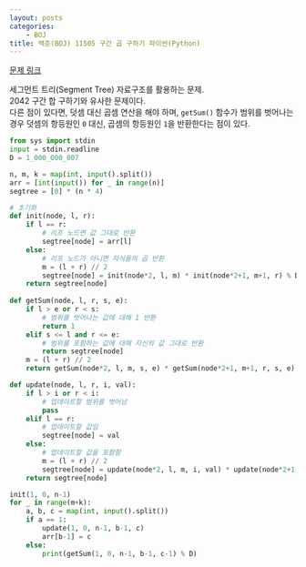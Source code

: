 ```yaml
---
layout: posts
categories:
    - BOJ
title: 백준(BOJ) 11505 구간 곱 구하기 파이썬(Python)
---
```


[문제 링크](https://www.acmicpc.net/problem/11505)

세그먼트 트리(Segment Tree) 자료구조를 활용하는 문제.  
2042 구간 합 구하기와 유사한 문제이다.  
다른 점이 있다면, 덧셈 대신 곱셈 연산을 해야 하며, `getSum()` 함수가 범위를 벗어나는 경우 덧셈의 항등원인 `0` 대신, 곱셈의 항등원인 `1`을 반환한다는 점이 있다.

```python
from sys import stdin
input = stdin.readline
D = 1_000_000_007

n, m, k = map(int, input().split())
arr = [int(input()) for _ in range(n)]
segtree = [0] * (n * 4)

# 초기화
def init(node, l, r):
    if l == r:
        # 리프 노드면 값 그대로 반환
        segtree[node] = arr[l]
    else:
        # 리프 노드가 아니면 자식들의 곱 반환
        m = (l + r) // 2
        segtree[node] = init(node*2, l, m) * init(node*2+1, m+1, r) % D
    return segtree[node]
    
def getSum(node, l, r, s, e):
    if l > e or r < s:
        # 범위를 벗어나는 값에 대해 1 반환
        return 1
    elif s <= l and r <= e:
        # 범위를 포함하는 값에 대해 자신의 값 그대로 반환
        return segtree[node]
    m = (l + r) // 2
    return getSum(node*2, l, m, s, e) * getSum(node*2+1, m+1, r, s, e) % D

def update(node, l, r, i, val):
    if l > i or r < i:
        # 업데이트할 범위를 벗어남
        pass
    elif l == r:
        # 업데이트할 값임
        segtree[node] = val
    else:
        # 업데이트할 값을 포함함
        m = (l + r) // 2
        segtree[node] = update(node*2, l, m, i, val) * update(node*2+1, m+1, r, i, val) % D
    return segtree[node]

init(1, 0, n-1)
for _ in range(m+k):
    a, b, c = map(int, input().split())
    if a == 1:
        update(1, 0, n-1, b-1, c)
        arr[b-1] = c
    else:
        print(getSum(1, 0, n-1, b-1, c-1) % D)
```
